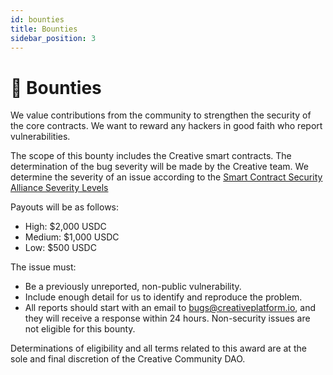 ```yaml
---
id: bounties
title: Bounties
sidebar_position: 3
---
```


# 🎯 Bounties

We value contributions from the community to strengthen the security of the core contracts. We want to reward any hackers in good faith who report vulnerabilities.

The scope of this bounty includes the Creative smart contracts. The determination of the bug severity will be made by the Creative team.  We determine the severity of an issue according to the [Smart Contract Security Alliance Severity Levels](https://www.smartcontractsecurityalliance.com)

Payouts will be as follows:

* High: $2,000 USDC
* Medium: $1,000 USDC
* Low: $500 USDC

The issue must:

* Be a previously unreported, non-public vulnerability.
* Include enough detail for us to identify and reproduce the problem.
* All reports should start with an email to [bugs@creativeplatform.io](mailto:bugs@creativeplatform.io), and they will receive a response within 24 hours. Non-security issues are not eligible for this bounty.

Determinations of eligibility and all terms related to this award are at the sole and final discretion of the Creative Community DAO.
